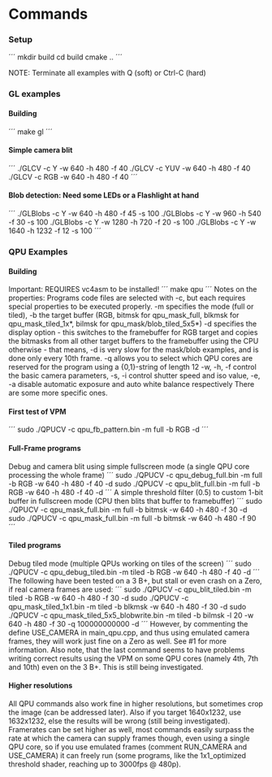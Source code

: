 # Commands

### Setup
´´´
mkdir build
cd build
cmake ..
´´´

NOTE: Terminate all examples with Q (soft) or Ctrl-C (hard)

### GL examples

#### Building
´´´
make gl
´´´

#### Simple camera blit
´´´
./GLCV -c Y -w 640 -h 480 -f 40
./GLCV -c YUV -w 640 -h 480 -f 40
./GLCV -c RGB -w 640 -h 480 -f 40
´´´

#### Blob detection: Need some LEDs or a Flashlight at hand
´´´
./GLBlobs -c Y -w 640 -h 480 -f 45 -s 100
./GLBlobs -c Y -w 960 -h 540 -f 30 -s 100
./GLBlobs -c Y -w 1280 -h 720 -f 20 -s 100
./GLBlobs -c Y -w 1640 -h 1232 -f 12 -s 100
´´´

### QPU Examples

#### Building
Important: REQUIRES vc4asm to be installed!
´´´
make qpu
´´´
Notes on the properties: Programs code files are selected with -c, but each requires special properties to be executed properly.
-m specifies the mode (full or tiled), -b the target buffer (RGB, bitmsk for qpu_mask_full, blkmsk for qpu_mask_tiled_1x*, bilmsk for qpu_mask/blob_tiled_5x5*)
-d specifies the display option - this switches to the framebuffer for RGB target and copies the bitmasks from all other target buffers to the framebuffer using the CPU otherwise - that means, -d is very slow for the mask/blob examples, and is done only every 10th frame.
-q allows you to select which QPU cores are reserved for the program using a {0,1}-string of length 12
-w, -h, -f control the basic camera parameters, -s, -i control shutter speed and iso value, -e, -a disable automatic exposure and auto white balance respectively
There are some more specific ones.

#### First test of VPM
´´´
sudo ./QPUCV -c qpu_fb_pattern.bin -m full -b RGB -d
´´´

#### Full-Frame programs
Debug and camera blit using simple fullscreen mode (a single QPU core processing the whole frame)
´´´
sudo ./QPUCV -c qpu_debug_full.bin -m full -b RGB -w 640 -h 480 -f 40 -d
sudo ./QPUCV -c qpu_blit_full.bin -m full -b RGB -w 640 -h 480 -f 40 -d
´´´
A simple threshold filter (0.5) to custom 1-bit buffer in fullscreen mode (CPU then blits that buffer to framebuffer)
´´´
sudo ./QPUCV -c qpu_mask_full.bin -m full -b bitmsk -w 640 -h 480 -f 30 -d
sudo ./QPUCV -c qpu_mask_full.bin -m full -b bitmsk -w 640 -h 480 -f 90
´´´

#### Tiled programs
Debug tiled mode (multiple QPUs working on tiles of the screen)
´´´
sudo ./QPUCV -c qpu_debug_tiled.bin -m tiled -b RGB -w 640 -h 480 -f 40 -d
´´´
The following have been tested on a 3 B+, but stall or even crash on a Zero, if real camera frames are used:
´´´
sudo ./QPUCV -c qpu_blit_tiled.bin -m tiled -b RGB -w 640 -h 480 -f 30 -d
sudo ./QPUCV -c qpu_mask_tiled_1x1.bin -m tiled -b blkmsk -w 640 -h 480 -f 30 -d
sudo ./QPUCV -c qpu_mask_tiled_5x5_blobwrite.bin -m tiled -b bilmsk -l 20 -w 640 -h 480 -f 30 -q 100000000000 -d
´´´
However, by commenting the define USE_CAMERA in main_qpu.cpp, and thus using emulated camera frames, they will work just fine on a Zero as well. See #1 for more information.
Also note, that the last command seems to have problems writing correct results using the VPM on some QPU cores (namely 4th, 7th and 10th) even on the 3 B+. This is still being investigated.

#### Higher resolutions
All QPU commands also work fine in higher resolutions, but sometimes crop the image (can be addressed later). Also if you target 1640x1232, use 1632x1232, else the results will be wrong (still being investigated). Framerates can be set higher as well, most commands easily surpass the rate at which the camera can supply frames though, even using a single QPU core, so if you use emulated frames (comment RUN_CAMERA and USE_CAMERA) it can freely run (some programs, like the 1x1_optimized threshold shader, reaching up to 3000fps @ 480p).
